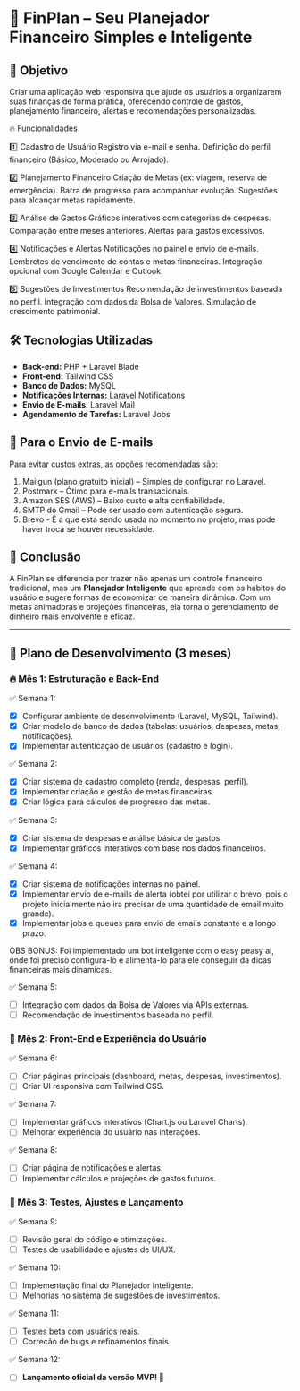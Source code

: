 # 📌 FinPlan – Seu Planejador Financeiro Simples e Inteligente

## 🎯 Objetivo
Criar uma aplicação web responsiva que ajude os usuários a organizarem suas finanças de forma prática, oferecendo controle de gastos, planejamento financeiro, alertas e recomendações personalizadas.

🔥 Funcionalidades

1️⃣ Cadastro de Usuário
Registro via e-mail e senha.
Definição do perfil financeiro (Básico, Moderado ou Arrojado).

2️⃣ Planejamento Financeiro
Criação de Metas (ex: viagem, reserva de emergência).
Barra de progresso para acompanhar evolução.
Sugestões para alcançar metas rapidamente.

3️⃣ Análise de Gastos
Gráficos interativos com categorias de despesas.
Comparação entre meses anteriores.
Alertas para gastos excessivos.

4️⃣ Notificações e Alertas
Notificações no painel e envio de e-mails.
Lembretes de vencimento de contas e metas financeiras.
Integração opcional com Google Calendar e Outlook.

5️⃣ Sugestões de Investimentos
Recomendação de investimentos baseada no perfil.
Integração com dados da Bolsa de Valores.
Simulação de crescimento patrimonial.

## 🛠 Tecnologias Utilizadas
- **Back-end:** PHP + Laravel Blade
- **Front-end:** Tailwind CSS
- **Banco de Dados:** MySQL
- **Notificações Internas:** Laravel Notifications
- **Envio de E-mails:** Laravel Mail
- **Agendamento de Tarefas:** Laravel Jobs

## 📩 Para o Envio de E-mails
Para evitar custos extras, as opções recomendadas são:
1. Mailgun (plano gratuito inicial) – Simples de configurar no Laravel.
2. Postmark – Ótimo para e-mails transacionais.
3. Amazon SES (AWS) – Baixo custo e alta confiabilidade.
4. SMTP do Gmail – Pode ser usado com autenticação segura.
5. Brevo - É a que esta sendo usada no momento no projeto, mas pode haver troca se houver necessidade.

## 🚀 Conclusão
A FinPlan se diferencia por trazer não apenas um controle financeiro tradicional, mas um **Planejador Inteligente** que aprende com os hábitos do usuário e sugere formas de economizar de maneira dinâmica. Com um metas animadoras e projeções financeiras, ela torna o gerenciamento de dinheiro mais envolvente e eficaz.

---

## 📅 Plano de Desenvolvimento (3 meses)
### 🔥 Mês 1: Estruturação e Back-End
✅ Semana 1:
- [X] Configurar ambiente de desenvolvimento (Laravel, MySQL, Tailwind).
- [X] Criar modelo de banco de dados (tabelas: usuários, despesas, metas, notificações).
- [X] Implementar autenticação de usuários (cadastro e login).

✅ Semana 2:
- [X] Criar sistema de cadastro completo (renda, despesas, perfil).
- [X] Implementar criação e gestão de metas financeiras.
- [X] Criar lógica para cálculos de progresso das metas.

✅ Semana 3:
- [X] Criar sistema de despesas e análise básica de gastos.
- [X] Implementar gráficos interativos com base nos dados financeiros.

✅ Semana 4:
- [X] Criar sistema de notificações internas no painel.
- [X] Implementar envio de e-mails de alerta (obtei por utilizar o brevo, pois o projeto inicialmente não ira precisar de uma quantidade de email muito grande).
- [X] Implementar jobs e queues para envio de emails constante e a longo prazo.

OBS BONUS: Foi implementado um bot inteligente com o easy peasy ai, onde foi preciso configura-lo e alimenta-lo para ele conseguir da dicas financeiras mais dinamicas.

✅ Semana 5:
- [ ] Integração com dados da Bolsa de Valores via APIs externas.
- [ ] Recomendação de investimentos baseada no perfil.

### 🚀 Mês 2: Front-End e Experiência do Usuário
✅ Semana 6:
- [ ] Criar páginas principais (dashboard, metas, despesas, investimentos).
- [ ] Criar UI responsiva com Tailwind CSS.

✅ Semana 7:
- [ ] Implementar gráficos interativos (Chart.js ou Laravel Charts).
- [ ] Melhorar experiência do usuário nas interações.

✅ Semana 8:
- [ ] Criar página de notificações e alertas.
- [ ] Implementar cálculos e projeções de gastos futuros.

### 🎯 Mês 3: Testes, Ajustes e Lançamento
✅ Semana 9:
- [ ] Revisão geral do código e otimizações.
- [ ] Testes de usabilidade e ajustes de UI/UX.

✅ Semana 10:
- [ ] Implementação final do Planejador Inteligente.
- [ ] Melhorias no sistema de sugestões de investimentos.

✅ Semana 11:
- [ ] Testes beta com usuários reais.
- [ ] Correção de bugs e refinamentos finais.

✅ Semana 12:
- [ ] **Lançamento oficial da versão MVP! 🚀**

